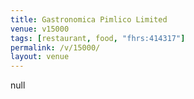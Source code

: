 ```yaml
---
title: Gastronomica Pimlico Limited
venue: v15000
tags: [restaurant, food, "fhrs:414317"]
permalink: /v/15000/
layout: venue
---
```

null